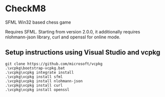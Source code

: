 # CheckM8
SFML Win32 based chess game

Requires SFML. Starting from version 2.0.0, it additionally requires nlohmann-json library, curl and openssl for online mode.
## Setup instructions using Visual Studio and vcpkg
```
git clone https://github.com/microsoft/vcpkg
.\vcpkg\bootstrap-vcpkg.bat
.\vcpkg\vcpkg integrate install
.\vcpkg\vcpkg install sfml
.\vcpkg\vcpkg install nlohmann-json
.\vcpkg\vcpkg install curl
.\vcpkg\vcpkg install openssl
```
